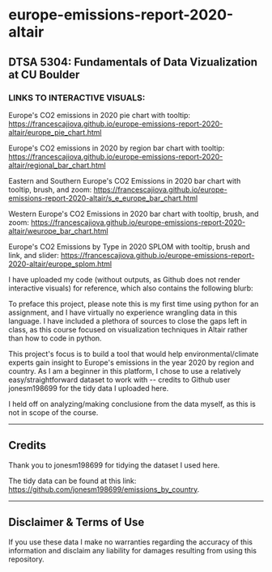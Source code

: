 # europe-emissions-report-2020-altair
## DTSA 5304: Fundamentals of Data Vizualization at CU Boulder
### LINKS TO INTERACTIVE VISUALS:
Europe's CO2 emissions in 2020 pie chart with tooltip: <https://francescajiova.github.io/europe-emissions-report-2020-altair/europe_pie_chart.html>

Europe's CO2 emissions in 2020 by region bar chart with tooltip: <https://francescajiova.github.io/europe-emissions-report-2020-altair/regional_bar_chart.html>

Eastern and Southern Europe's CO2 Emissions in 2020 bar chart with tooltip, brush, and zoom: <https://francescajiova.github.io/europe-emissions-report-2020-altair/s_e_europe_bar_chart.html>

Western Europe's CO2 Emissions in 2020 bar chart with tooltip, brush, and zoom: <https://francescajiova.github.io/europe-emissions-report-2020-altair/weurope_bar_chart.html>

Europe's CO2 Emissions by Type in 2020 SPLOM with tooltip, brush and link, and slider: <https://francescajiova.github.io/europe-emissions-report-2020-altair/europe_splom.html>

I have uploaded my code (without outputs, as Github does not render interactive visuals) for reference, which also contains the following blurb:

To preface this project, please note this is my first time using python for an assignment, and I have virtually no experience wrangling data in this language. I have included a plethora of sources to close the gaps left in class, as this course focused on visualization techniques in Altair rather than how to code in python.

This project's focus is to build a tool that would help environmental/climate experts gain insight to Europe's emissions in the year 2020 by region and country. As I am a beginner in this platform, I chose to use a relatively easy/straightforward dataset to work with -- credits to Github user jonesm198699 for the tidy data I uploaded here.

I held off on analyzing/making conclusione from the data myself, as this is not in scope of the course.


---
## Credits

Thank you to jonesm198699 for tidying the dataset I used here. 

The tidy data can be found at this link: <https://github.com/jonesm198699/emissions_by_country>.

---
## Disclaimer & Terms of Use

If you use these data I make no warranties regarding the accuracy of this information and disclaim any liability for damages resulting from using this repository.
